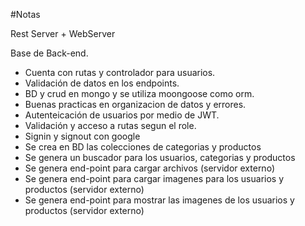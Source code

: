 #Notas

Rest Server + WebServer

Base de Back-end.

- Cuenta con rutas y controlador para usuarios.
- Validación de datos en los endpoints.
- BD y crud en mongo y se utiliza moongoose como orm.
- Buenas practicas en organizacion de datos y errores.
- Autenteicación de usuarios por medio de JWT.
- Validación y acceso a rutas segun el role.
- Signin y signout con google
- Se crea en BD las colecciones de categorias y productos
- Se genera un buscador para los usuarios, categorias y productos
- Se genera end-point para cargar archivos (servidor externo)
- Se genera end-point para cargar imagenes para los usuarios y productos (servidor externo)
- Se genera end-point para mostrar las imagenes de los usuarios y productos (servidor externo)
